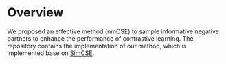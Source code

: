 # Overview

We proposed an effective method (nmCSE) to sample informative negative partners to enhance the performance of contrastive learning. The repository contains the implementation of our method, which is implemented base on [SimCSE](https://github.com/princeton-nlp/SimCSE).
